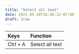 ```yaml
---
title: "Select all text"
date: 2021-05-28T16:36:22-07:00
draft: true
---
```


| Keys                       | Function                                               |
|:---------------------------|:-------------------------------------------------------| 
| Ctrl + A                   | Select all text                                        |